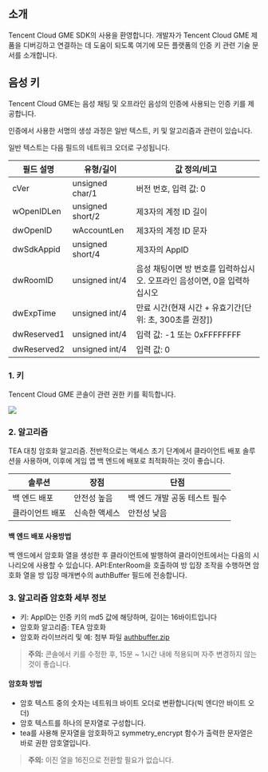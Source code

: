 ## 소개

Tencent Cloud GME SDK의 사용을 환영합니다. 개발자가 Tencent Cloud GME 제품을 디버깅하고 연결하는 데 도움이 되도록 여기에 모든 플랫폼의 인증 키 관련 기술 문서를 소개합니다.

## 음성 키
Tencent Cloud GME는 음성 채팅 및 오프라인 음성의 인증에 사용되는 인증 키를 제공합니다.

인증에서 사용한 서명의 생성 과정은 일반 텍스트, 키 및 알고리즘과 관련이 있습니다.

일반 텍스트는 다음 필드의 네트워크 오더로 구성됩니다.

|필드 설명    		| 유형/길이			| 값 정의/비고|
| ---------------- |-------------------|--------------|
| cVer				|unsigned char/1	|버전 번호, 입력 값: 0		|
| wOpenIDLen		|unsigned short/2	|제3자의 계정 ID 길이	|
| dwOpenID			|wAccountLen		|제3자의 계정 ID 문자	|
| dwSdkAppid		|unsigned short/4	|제3자의 AppID		|
| dwRoomID			|unsigned int/4		|음성 채팅이면 방 번호를 입력하십시오. 오프라인 음성이면, 0을 입력하십시오			|
| dwExpTime		|unsigned int/4		|만료 시간(현재 시간 + 유효기간[단위: 초, 300초를 권장])|
| dwReserved1		|unsigned int/4		|입력 값: -1 또는 0xFFFFFFFF|
| dwReserved2		|unsigned int/4		|입력 값: 0		|

### 1. 키
Tencent Cloud GME 콘솔이 관련 권한 키를 획득합니다.

![](https://main.qcloudimg.com/raw/9afa07c629e37b66cd223bf39fe17abf.png)

### 2. 알고리즘
TEA 대칭 암호화 알고리즘.
전반적으로는 액세스 초기 단계에서 클라이언트 배포 솔루션을 사용하며, 이후에 게임 앱 백 엔드에 배포로 최적화하는 것이 좋습니다.

|솔루션       		| 장점        		| 단점																																|
| ------------- |-------------|-------------| 
| 백 엔드 배포    		|안전성 높음	|백 엔드 개발 공동 테스트 필수|
| 클라이언트 배포      	|신속한 액세스	|안전성 낮음|

#### 백 엔드 배포 사용방법
백 엔드에서 암호화 열을 생성한 후 클라이언트에 발행하여 클라이언트에서는 다음의 시나리오에 사용할 수 있습니다. API:EnterRoom을 호출하여 방 입장 조작을 수행하면 암호화 열을 방 입장 매개변수의 authBuffer 필드에 전송합니다.




### 3. 알고리즘 암호화 세부 정보
- 키: AppID는 인증 키의 md5 값에 해당하며, 길이는 16바이트입니다
- 암호화 알고리즘: TEA 암호화
- 암호화 라이브러리 및 예: 첨부 파일 [authbuffer.zip](https://main.qcloudimg.com/raw/eac8e36ca4a24edf9414dfe7f58a764a.zip)

>**주의:**
> 콘솔에서 키를 수정한 후, 15분 ~ 1시간 내에 적용되며 자주 변경하지 않는 것이 좋습니다.


#### 암호화 방법	
- 암호 텍스트 중의 숫자는 네트워크 바이트 오더로 변환합니다(빅 엔디안 바이트 오더)
- 암호 텍스트를 하나의 문자열로 구성합니다.
- tea를 사용해 문자열을 암호화하고 symmetry_encrypt 함수가 출력한 문자열은 바로 권한 암호열입니다.

>**주의:**
>이진 열을 16진으로 전환할 필요가 없습니다.



